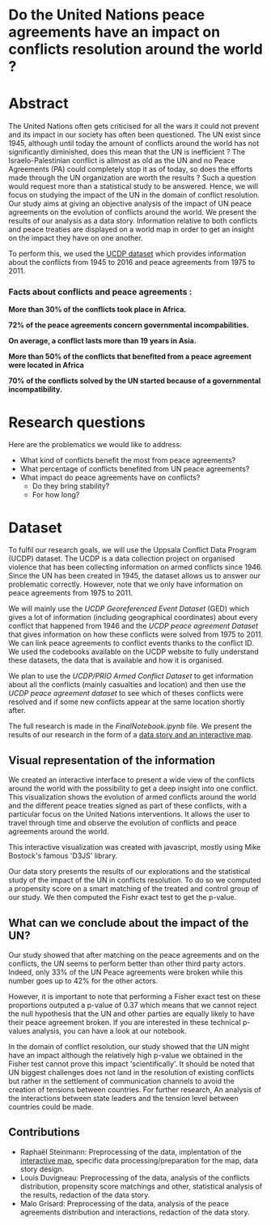 # Do the United Nations peace agreements have an impact on conflicts resolution around the world ?

# Abstract
The United Nations often gets criticised for all the wars it could not prevent and its impact in our society has often been questioned. The UN exist since 1945, although until today the amount of conflicts around the world has not significantly diminished, does this mean that the UN is inefficient ? The Israelo-Palestinian conflict is allmost as old as the UN and no Peace Agreements (PA) could completely stop it as of today, so does the efforts made through the UN organization are worth the results ? Such a question would request more than a statistical study to be answered. Hence, we will focus on studying the impact of the UN in the domain of conflict resolution. 
Our study aims at giving an objective analysis of the impact of UN peace agreements on the evolution of conflicts around the world. We present the results of our analysis as a data story. Information relative to both conflicts and peace treaties are displayed on a world map in order to get an insight on the impact they have on one another. 

To perform this, we used the [UCDP dataset](http://ucdp.uu.se) which provides information about the conflicts from 1945 to 2016 and peace agreements from 1975 to 2011.

### Facts about conflicts and peace agreements :

**More than 30% of the conflicts took place in Africa.**

**72% of the peace agreements concern governmental incompabilities.**

**On average, a conflict lasts more than 19 years in Asia.**

**More than 50% of the conflicts that benefited from a peace agreement were located in Africa**

**70% of the conflicts solved by the UN started because of a governmental incompatibility.**

# Research questions
Here are the problematics we would like to address:

- What kind of conflicts benefit the most from peace agreements? 
- What percentage of conflicts benefited from UN peace agreements?
- What impact do peace agreements have on conflicts? 
  - Do they bring stability? 
  - For how long?

# Dataset
To fulfil our research goals, we will use the Uppsala Conflict Data Program (UCDP) dataset. The UCDP is a data collection project on organised violence that has been collecting information on armed conflicts since 1946. Since the UN has been created in 1945, the dataset allows us to answer our problematic correctly. However, note that we only have information on peace agreements from 1975 to 2011.

We will mainly use the *UCDP Georeferenced Event Dataset* (GED) which gives a lot of information (including geographical coordinates) about every conflict that happened from 1946 and the *UCDP peace agreement Dataset* that gives information on how these conflicts were solved from 1975 to 2011. We can link peace agreements to conflict events thanks to the conflict ID. We used the codebooks available on the UCDP website to fully understand these datasets, the data that is available and how it is organised. 

We plan to use the *UCDP/PRIO Armed Conflict Dataset* to get information about all the conflicts (mainly casualties and location) and then use the *UCDP peace agreement dataset* to see which of theses conflicts were resolved and if some new conflicts appear at the same location shortly after.

The full research is made in the *FinalNotebook.ipynb* file. We present the results of our research in the form of a [data story and an interactive map](https://rbsteinm.github.io/AppliedDataAnalysis/).


## Visual representation of the information

We created an interactive interface to present a wide view of the conflicts around the world with the possibility to get a deep insight into one conflict. This visualization shows the evolution of armed conflicts around the world and the different peace treaties signed as part of these conflicts, with a particular focus on the United Nations interventions. It allows the user to travel through time and observe the evolution of conflicts and peace agreements around the world.

This interactive visualization was created with javascript, mostly using Mike Bostock's famous 'D3JS' library.

Our data story presents the results of our explorations and the statistical study of the impact of the UN in conflicts resolution. To do so we computed a propensity score on a smart matching of the treated and control group of our study. We then computed the Fishr exact test to get the p-value.



## What can we conclude about the impact of the UN?

Our study showed that after matching on the peace agreements and on the conflicts, the UN seems to perform better than other third party actors. Indeed, only 33% of the UN Peace agreements were broken while this number goes up to 42% for the other actors.

However, it is important to note that performing a Fisher exact test on these proportions outputed a p-value of 0.37 which means that we cannot reject the null hypothesis that the UN and other parties are equally likely to have their peace agreement broken. If you are interested in these technical p-values analysis, you can have a look at our notebook.

In the domain of conflict resolution, our study showed that the UN might have an impact although the relatively high p-value we obtained in the Fisher test cannot prove this impact 'scientifically'. It should be noted that UN biggest challenges does not land in the resolution of existing conflicts but rather in the settlement of communication channels to avoid the creation of tensions between countries. For further research, An analysis of the interactions between state leaders and the tension level between countries could be made.

## Contributions 

- Raphaël Steinmann: Preprocessing of the data, implentation of the [interactive map](https://rbsteinm.github.io/AppliedDataAnalysis/), specific data processing/preparation for the map, data story design.
- Louis Duvigneau: Preprocessing of the data, analysis of the conflicts distribution, propensity score matchings and other, statistical analysis of the results, redaction of the data story.
- Malo Grisard: Preprocessing of the data, analysis of the peace agreements distribution and interactions, redaction of the data story.
